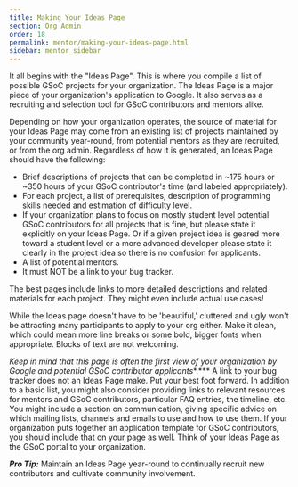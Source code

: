 ```yaml
---
title: Making Your Ideas Page
section: Org Admin
order: 18
permalink: mentor/making-your-ideas-page.html
sidebar: mentor_sidebar
---
```


It all begins with the "Ideas Page". This is where you compile a list of possible GSoC projects for your organization. The Ideas Page is a major piece of your organization's application to Google. It also serves as a recruiting and selection tool for GSoC contributors and mentors alike.

Depending on how your organization operates, the source of material for your Ideas Page may come from an existing list of projects maintained by your community year-round, from potential mentors as they are recruited, or from the org admin. Regardless of how it is generated, an Ideas Page should have the following:

* Brief descriptions of projects that can be completed in ~175 hours or ~350 hours of your GSoC contributor's time (and labeled appropriately).
* For each project, a list of prerequisites, description of programming skills needed and estimation of difficulty level.
* If your organization plans to focus on mostly student level potential GSoC contributors for all projects that is fine, but please state it explicitly on your Ideas Page. Or if a given project idea is geared more toward a student level or a more advanced developer please state it clearly in the project idea so there is no confusion for applicants.
* A list of potential mentors.
* It must NOT be a link to your bug tracker.

The best pages include links to more detailed descriptions and related materials for each project. They might even include actual use cases!

While the Ideas page doesn't have to be 'beautiful,' cluttered and ugly won't be attracting many participants to apply to your org either. Make it clean, which could mean more line breaks or some bold, bigger fonts when appropriate. Blocks of text are not welcoming.

*Keep in mind that this page is often the first view of your organization by Google and potential GSoC contributor applicants**.*** A link to your bug tracker does not an Ideas Page make. Put your best foot forward. In addition to a basic list, you might also consider providing links to relevant resources for mentors and GSoC contributors, particular FAQ entries, the timeline, etc. You might include a section on communication, giving specific advice on which mailing lists, channels and emails to use and how to use them. If your organization puts together an application template for GSoC contributors, you should include that on your page as well. Think of your Ideas Page as the GSoC portal to your organization.

***Pro Tip:*** Maintain an Ideas Page year-round to continually recruit new contributors and cultivate community involvement.
